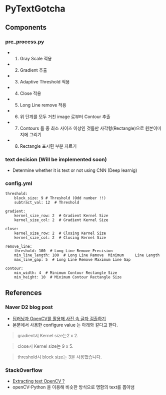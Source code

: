 # PyTextGotcha




## Components

### pre_process.py
* 1) Gray Scale 적용
* 2) Gradient 추출
* 3) Adaptive Threshold 적용
* 4) Close 적용
* 5) Long Line remove 적용
* 6) 위 단계를 모두 거친 image 로부터 Contour 추출
* 7) Contours 들 중 최소 사이즈 이상인 것들만 사각형(Rectangle)으로 원본이미지에 그리기
* 8) Rectangle 표시된 부분 자르기


### text decision (Will be implemented soon)

* Determine whether it is text or not using CNN (Deep learnig)


### config.yml

    threshold:
        block_size: 9 # Threshold (Odd number !!)
        subtract_val: 12  # Threshold

    gradient:
        kernel_size_row: 2  # Gradient Kernel Size
        kernel_size_col: 2  # Gradient Kernel Size

    close:
        kernel_size_row: 2  # Closing Kernel Size
        kernel_size_col: 2  # Closing Kernel Size

    remove_line:
        threshold: 100  # Long Line Remove Precision
        min_line_length: 100  # Long Line Remove  Minimum     Line Length
        max_line_gap: 5  # Long Line Remove Maximum Line Gap

    contour:
        min_width: 4  # Minimum Contour Rectangle Size
        min_height: 10  # Minimum Contour Rectangle Size



## References


### Naver D2 blog post

* [딥러닝과 OpenCV를 활용해 사진 속 글자 검출하기](http://d2.naver.com/helloworld/8344782)
* 본문에서 사용한 configure value 는 아래와 같다고 한다.

> gradient시 Kernel size는2 x 2.

> close시 Kernel size는 9 x 5.

> threshold시 block size는 3을 사용했습니다.


### StackOverflow
* [Extracting text OpenCV ?](https://stackoverflow.com/questions/23506105/extracting-text-opencv/23672571#23672571)
* openCV-Python 을 이용해 비슷한 방식으로 명함의 text를 뽑아냄




